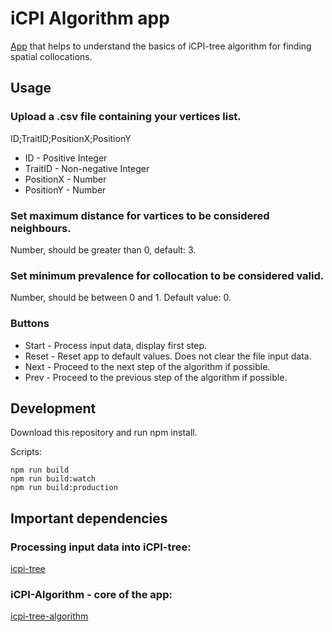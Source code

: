 # iCPI Algorithm app

[App](https://arturkonieczny.github.io/icpi-algorithm-app/index.html) that helps to understand the basics of iCPI-tree algorithm for finding spatial collocations.

## Usage

### Upload a .csv file containing your vertices list.

ID;TraitID;PositionX;PositionY

* ID - Positive Integer
* TraitID - Non-negative Integer
* PositionX - Number
* PositionY - Number

### Set maximum distance for vartices to be considered neighbours.

Number, should be greater than 0, default: 3.

### Set minimum prevalence for collocation to be considered valid.

Number, should be between 0 and 1. Default value: 0.

### Buttons

* Start - Process input data, display first step.
* Reset - Reset app to default values. Does not clear the file input data.
* Next - Proceed to the next step of the algorithm if possible.
* Prev - Proceed to the previous step of the algorithm if possible.

## Development

Download this repository and run npm install.

Scripts:
```
npm run build
npm run build:watch
npm run build:production
```
## Important dependencies

### Processing input data into iCPI-tree:

[icpi-tree](https://www.npmjs.com/package/icpi-tree)

### iCPI-Algorithm - core of the app:

[icpi-tree-algorithm](https://www.npmjs.com/package/icpi-algorithm)
